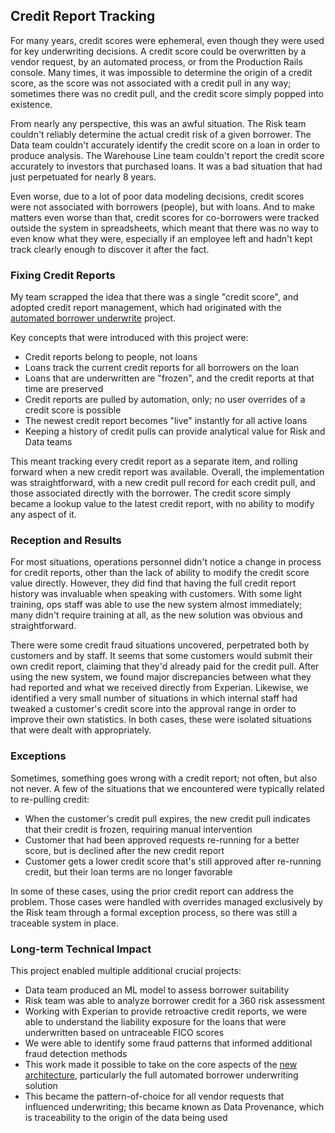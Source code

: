 ## Credit Report Tracking

For many years, credit scores were ephemeral, even though they were used for key
underwriting decisions. A credit score could be overwritten by a vendor request, by an
automated process, or from the Production Rails console. Many times, it was impossible
to determine the origin of a credit score, as the score was not associated with a credit
pull in any way; sometimes there was no credit pull, and the credit score simply popped
into existence.

From nearly any perspective, this was an awful situation. The Risk team couldn't
reliably determine the actual credit risk of a given borrower. The Data team couldn't
accurately identify the credit score on a loan in order to produce analysis. The
Warehouse Line team couldn't report the credit score accurately to investors that
purchased loans. It was a bad situation that had just perpetuated for nearly 8 years.

Even worse, due to a lot of poor data modeling decisions, credit scores were not
associated with borrowers (people), but with loans. And to make matters even worse than
that, credit scores for co-borrowers were tracked outside the system in spreadsheets,
which meant that there was no way to even know what they were, especially if an employee
left and hadn't kept track clearly enough to discover it after the fact.

### Fixing Credit Reports

My team scrapped the idea that there was a single "credit score", and adopted credit
report management, which had originated with the [automated borrower underwrite][1]
project.

Key concepts that were introduced with this project were:

- Credit reports belong to people, not loans
- Loans track the current credit reports for all borrowers on the loan
- Loans that are underwritten are "frozen", and the credit reports at that time are preserved
- Credit reports are pulled by automation, only; no user overrides of a credit score is possible
- The newest credit report becomes "live" instantly for all active loans
- Keeping a history of credit pulls can provide analytical value for Risk and Data teams

This meant tracking every credit report as a separate item, and rolling forward when a
new credit report was available. Overall, the implementation was straightforward, with
a new credit pull record for each credit pull, and those associated directly with the
borrower. The credit score simply became a lookup value to the latest credit report,
with no ability to modify any aspect of it.

### Reception and Results

For most situations, operations personnel didn't notice a change in process for credit
reports, other than the lack of ability to modify the credit score value directly.
However, they did find that having the full credit report history was invaluable when
speaking with customers. With some light training, ops staff was able to use the new
system almost immediately; many didn't require training at all, as the new solution
was obvious and straightforward.

There were some credit fraud situations uncovered, perpetrated both by customers and by
staff. It seems that some customers would submit their own credit report, claiming that
they'd already paid for the credit pull. After using the new system, we found major
discrepancies between what they had reported and what we received directly from Experian.
Likewise, we identified a very small number of situations in which internal staff had
tweaked a customer's credit score into the approval range in order to improve their own
statistics. In both cases, these were isolated situations that were dealt with
appropriately.

### Exceptions

Sometimes, something goes wrong with a credit report; not often, but also not never.
A few of the situations that we encountered were typically related to re-pulling credit:

- When the customer's credit pull expires, the new credit pull indicates that their credit is frozen, requiring manual intervention
- Customer that had been approved requests re-running for a better score, but is declined after the new credit report
- Customer gets a lower credit score that's still approved after re-running credit, but their loan terms are no longer favorable

In some of these cases, using the prior credit report can address the problem. Those
cases were handled with overrides managed exclusively by the Risk team through a formal
exception process, so there was still a traceable system in place.

### Long-term Technical Impact

This project enabled multiple additional crucial projects:

- Data team produced an ML model to assess borrower suitability
- Risk team was able to analyze borrower credit for a 360 risk assessment
- Working with Experian to provide retroactive credit reports, we were able to understand the liability exposure for the loans that were underwritten based on untraceable FICO scores
- We were able to identify some fraud patterns that informed additional fraud detection methods
- This work made it possible to take on the core aspects of the [new architecture][2], particularly the full automated borrower underwriting solution
- This became the pattern-of-choice for all vendor requests that influenced underwriting; this became known as Data Provenance, which is traceability to the origin of the data being used

[1]: /kiavi/automated-underwriting
[2]: /kiavi/new-architecture
